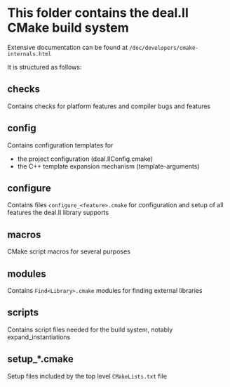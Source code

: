 This folder contains the deal.II CMake build system
===================================================

Extensive documentation can be found at
`/doc/developers/cmake-internals.html`

It is structured as follows:

checks
------

Contains checks for platform features and compiler bugs and features

config
------

Contains configuration templates for

  * the project configuration (deal.IIConfig.cmake)
  * the C++ template expansion mechanism (template-arguments)

configure
---------

Contains files `configure_<feature>.cmake` for configuration and setup of
all features the deal.II library supports

macros
------

CMake script macros for several purposes

modules
-------

Contains `Find<Library>.cmake` modules for finding external libraries

scripts
-------

Contains script files needed for the build system, notably expand_instantiations

setup_*.cmake
-------------

Setup files included by the top level `CMakeLists.txt` file
